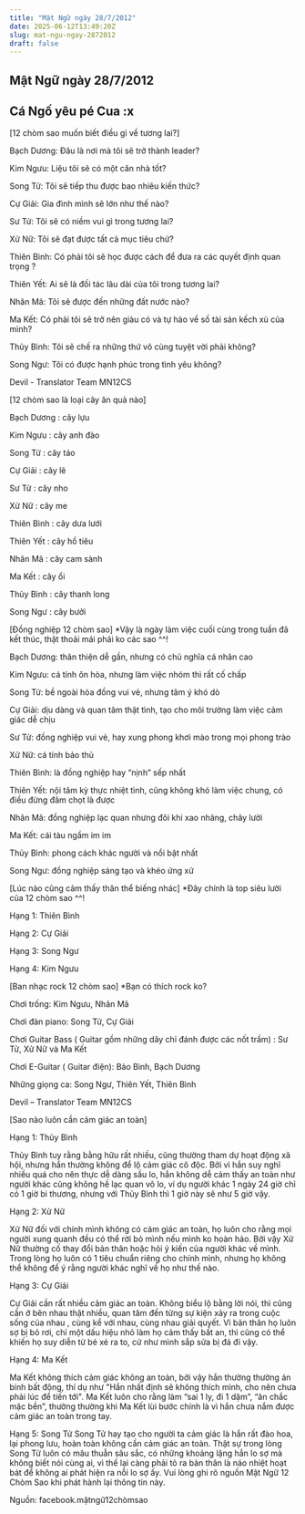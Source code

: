 ```yaml
---
title: "Mật Ngữ ngày 28/7/2012"
date: 2025-06-12T13:49:20Z
slug: mat-ngu-ngay-2872012
draft: false
---
```


## Mật Ngữ ngày 28/7/2012

## Cá Ngố yêu pé Cua :x

[12 chòm sao muốn biết điều gì về tương lai?]
 

 
 Bạch Dương: Đâu là nơi mà tôi sẽ trở thành leader?

 Kim Ngưu: Liệu tôi sẽ có một căn nhà tốt?

 Song Tử: Tôi sẽ tiếp thu được bao nhiêu kiến thức?

Cự Giải: Gia đình mình sẽ lớn như thế nào?

Sư Tử: Tôi sẽ có niềm vui gì trong tương lai?

Xử Nữ: Tôi sẽ đạt được tất cả mục tiêu chứ?

Thiên Bình: Có phải tôi sẽ học được cách để đưa ra các quyết định quan trọng ?

Thiên Yết: Ai sẽ là đối tác lâu dài của tôi trong tương lai?

Nhân Mã: Tôi sẽ được đến những đất nước nào?

Ma Kết: Có phải tôi sẽ trở nên giàu có và tự hào về số tài sản kếch xù của mình?

Thủy Bình: Tôi sẽ chế ra những thứ vô cùng tuyệt vời phải không?

Song Ngư: Tôi có được hạnh phúc trong tình yêu không?

Devil - Translator Team MN12CS
 
 
 
[12 chòm sao là loại cây ăn quả nào]
 

 
 Bạch Dương : cây lựu 

 Kim Ngưu : cây anh đào

 Song Tử : cây táo

Cự Giải : cây lê

Sư Tử : cây nho

Xử Nữ : cây me

Thiên Bình : cây dưa lưới

Thiên Yết : cây hồ tiêu 

Nhân Mã : cây cam sành

Ma Kết : cây ổi

Thủy Bình : cây thanh long

Song Ngư : cây bưởi
 
 
 
[Đồng nghiệp 12 chòm sao]
 *Vậy là ngày làm việc cuối cùng trong tuần đã kết thúc, thật thoải mái phải ko các sao ^^!
 

 
 Bạch Dương: thân thiện dễ gần, nhưng có chủ nghĩa cá nhân cao

 Kim Ngưu: cá tính ôn hòa, nhưng làm việc nhóm thì rất cố chấp

Song Tử: bề ngoài hòa đồng vui vẻ, nhưng tâm ý khó dò

Cự Giải: dịu dàng và quan tâm thật tình, tạo cho môi trường làm việc cảm giác dễ chịu

Sư Tử: đồng nghiệp vui vẻ, hay xung phong khơi mào trong mọi phong trào

Xử Nữ: cá tính bảo thủ

Thiên Bình: là đồng nghiệp hay “nịnh” sếp nhất

Thiên Yết: nội tâm kỳ thực nhiệt tình, cũng không khó làm việc chung, có điều đừng đâm chọt là được

Nhân Mã: đồng nghiệp lạc quan nhưng đôi khi xao nhãng, chây lười

Ma Kết: cái tàu ngầm im im

Thủy Bình: phong cách khác người và nổi bật nhất

Song Ngư: đồng nghiệp sáng tạo và khéo ứng xử
 
 
[Lúc nào cũng cảm thấy thân thể biếng nhác] 
 *Đây chính là top siêu lười của 12 chòm sao ^^!
 

 
 Hạng 1: Thiên Bình

 Hạng 2: Cự Giải
 
Hạng 3: Song Ngư

Hạng 4: Kim Ngưu
 
 
[Ban nhạc rock 12 chòm sao]
 *Bạn có thích rock ko?
 

 
 Chơi trống: Kim Ngưu, Nhân Mã

 Chơi đàn piano: Song Tử, Cự Giải
 
Chơi Guitar Bass ( Guitar gồm những dây chỉ đánh được các nốt trầm) : Sư Tử, Xử Nữ và Ma Kết

Chơi E-Guitar ( Guitar điện): Bảo Bình, Bạch Dương

Những giọng ca: Song Ngư, Thiên Yết, Thiên Bình

Devil – Translator Team MN12CS
 
 
[Sao nào luôn cần cảm giác an toàn]
 

 
 Hạng 1: Thủy Bình

 Thủy Bình tuy rằng bằng hữu rất nhiều, cũng thường tham dự hoạt động xã hội, nhưng hắn thường không để lộ cảm giác cô độc. Bởi vì hắn suy nghĩ nhiều quá cho nên thực dễ dàng sầu lo, hắn không dễ cảm thấy an toàn như người khác cũng không hề lạc quan vô lo, ví dụ người khác 1 ngày 24 giờ chỉ có 1 giờ bi thương, nhưng với Thủy Bình thì 1 giờ này sẽ như 5 giờ vậy.

Hạng 2: Xử Nữ

Xử Nữ đối với chính mình không có cảm giác an toàn, họ luôn cho rằng mọi người xung quanh đều có thể rời bỏ mình nếu mình ko hoàn hảo. Bởi vậy Xử Nữ thường cố thay đổi bản thân hoặc hỏi ý kiến của người khác về mình. Trong lòng họ luôn có 1 tiêu chuẩn riêng cho chính mình, nhưng họ không thể không để ý rằng người khác nghĩ về họ như thế nào.

Hạng 3: Cự Giải

Cự Giải cần rất nhiều cảm giác an toàn. Không biểu lộ bằng lời nói, thì cũng cần ở bên nhau thật nhiều, quan tâm đến từng sự kiện xảy ra trong cuộc sống của nhau , cùng kể với nhau, cùng nhau giải quyết. Vì bản thân họ luôn sợ bị bỏ rơi, chỉ một dấu hiệu nhỏ làm họ cảm thấy bất an, thì cũng có thể khiến họ suy diễn từ bé xé ra to, cứ như mình sắp sửa bị đá đi vậy.

Hạng 4: Ma Kết

Ma Kết không thích cảm giác không an toàn, bởi vậy hắn thường thường án binh bất động, thí dụ như "Hắn nhất định sẽ không thích mình, cho nên chưa phải lúc để tiến tới". Ma Kết luôn cho rằng làm “sai 1 ly, đi 1 dặm”, “ăn chắc mặc bền”, thường thường khi Ma Kết lùi bước chính là vì hắn chưa nắm được cảm giác an toàn trong tay.

Hạng 5: Song Tử
Song Tử hay tạo cho người ta cảm giác là hắn rất đào hoa, lại phong lưu, hoàn toàn không cần cảm giác an toàn. Thật sự trong lòng Song Tử luôn có mâu thuẫn sâu sắc, có những khoảng lặng hắn lo sợ mà không biết nói cùng ai, vì thế lại càng phải tỏ ra bản thân là náo nhiệt hoạt bát để không ai phát hiện ra nỗi lo sợ ấy.
Vui lòng ghi rõ nguồn Mật Ngữ 12 Chòm Sao khi phát hành lại thông tin này.

Nguồn: facebook.mậtngữ12chòmsao